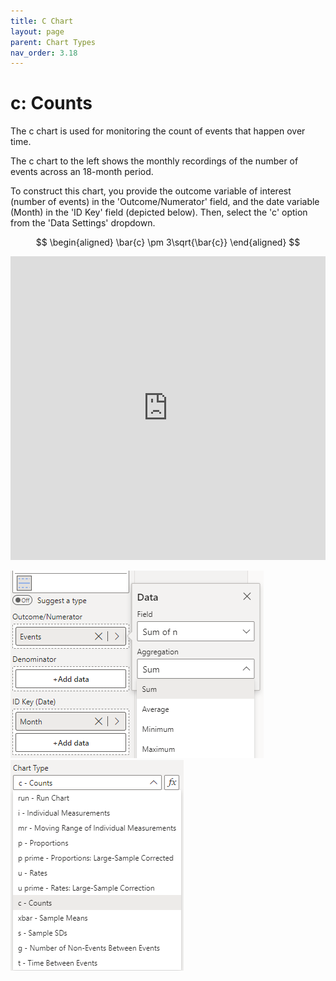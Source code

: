 ```yaml
---
title: C Chart
layout: page
parent: Chart Types
nav_order: 3.18
---
```


# c: Counts
The c chart is used for monitoring the count of events that happen over time.

The c chart to the left shows the monthly recordings of the number of events across an 18-month period. 

To construct this chart, you provide the outcome variable of interest (number of events) in the 'Outcome/Numerator' field, and the date variable (Month) in the 'ID Key' field (depicted below). Then, select the 'c' option from the 'Data Settings' dropdown.

$$
\begin{aligned}
\bar{c} \pm 3\sqrt{\bar{c}}
\end{aligned}
$$

<iframe title="SPCVisualExamplesTesting" width="100%" height="486" src="https://app.powerbi.com/view?r=eyJrIjoiYjg0ZmZlYzQtM2MyMC00NDg0LWIwMWQtOThjNTE2ZjJhOGQ5IiwidCI6IjIzMjA0YzgxLTVlNzYtNDE0ZS04Y2M1LTYzMWI0ODc0ZTIwOCJ9&pageName=ReportSection97b01c454edfe473a3f0" frameborder="0" allowFullScreen="true"></iframe>

![c Chart Fields](images\cChartFields.png) ![c Chart Type](images\cChartType.png)